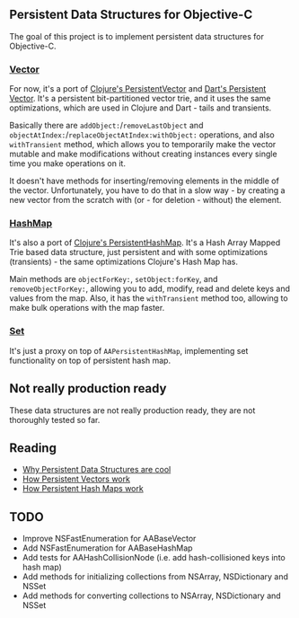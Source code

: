 ## Persistent Data Structures for Objective-C

The goal of this project is to implement persistent data structures for Objective-C.

### [Vector](https://github.com/astashov/persistent.objc/blob/master/Persistent/Vector/AABaseVector.h)

For now, it's a port of [Clojure's PersistentVector](https://github.com/clojure/clojure/blob/master/src/jvm/clojure/lang/PersistentVector.java) and [Dart's Persistent Vector](https://github.com/vacuumlabs/persistent/blob/master/lib/src/vector_impl.dart). It's a persistent bit-partitioned vector trie, and it uses the same optimizations, which are used in Clojure and Dart - tails and transients.

Basically there are `addObject:`/`removeLastObject` and `objectAtIndex:`/`replaceObjectAtIndex:withObject:` operations, and also `withTransient` method, which allows you to temporarily make the vector mutable and make modifications without creating instances every single time you make operations on it.

It doesn't have methods for inserting/removing elements in the middle of the vector. Unfortunately, you have to do that in a slow way - by creating a new vector from the scratch with (or - for deletion - without) the element.

### [HashMap](https://github.com/astashov/persistent.objc/blob/master/Persistent/Map/AABaseHashMap.h)

It's also a port of [Clojure's PersistentHashMap](https://github.com/clojure/clojure/blob/master/src/jvm/clojure/lang/PersistentHashMap.java). It's a Hash Array Mapped Trie based data structure, just persistent and with some optimizations (transients) - the same optimizations Clojure's Hash Map has.

Main methods are `objectForKey:`, `setObject:forKey`, and `removeObjectForKey:`, allowing you to add, modify, read and delete keys and values from the map.
Also, it has the `withTransient` method too, allowing to make bulk operations with the map faster.

### [Set](https://github.com/astashov/persistent.objc/blob/master/Persistent/Set/AAPersistentSet.h)

It's just a proxy on top of `AAPersistentHashMap`, implementing set functionality on top of persistent hash map.

## Not really production ready

These data structures are not really production ready, they are not thoroughly tested so far.

## Reading

* [Why Persistent Data Structures are cool](https://github.com/vacuumlabs/persistent#got-it-and-it-is-cool-because)
* [How Persistent Vectors work](http://hypirion.com/musings/understanding-persistent-vector-pt-1)
* [How Persistent Hash Maps work](http://blog.higher-order.net/2009/09/08/understanding-clojures-persistenthashmap-deftwice.html)

## TODO

* Improve NSFastEnumeration for AABaseVector
* Add NSFastEnumeration for AABaseHashMap
* Add tests for AAHashCollisionNode (i.e. add hash-collisioned keys into hash map)
* Add methods for initializing collections from NSArray, NSDictionary and NSSet
* Add methods for converting collections to NSArray, NSDictionary and NSSet


